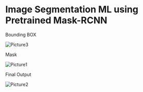 # Image Segmentation ML using Pretrained Mask-RCNN

Bounding BOX

![Picture3](https://user-images.githubusercontent.com/59657204/148427313-4c4b6d75-921c-4c34-8897-46ee5d529dd6.png)

Mask

![Picture1](https://user-images.githubusercontent.com/59657204/148427331-3bdc9d70-8e31-48ea-a6fd-cc4cb1af97c9.png)

Final Output

![Picture2](https://user-images.githubusercontent.com/59657204/148427343-8f827aef-705d-41a2-8d33-05b183f03ee3.png)

